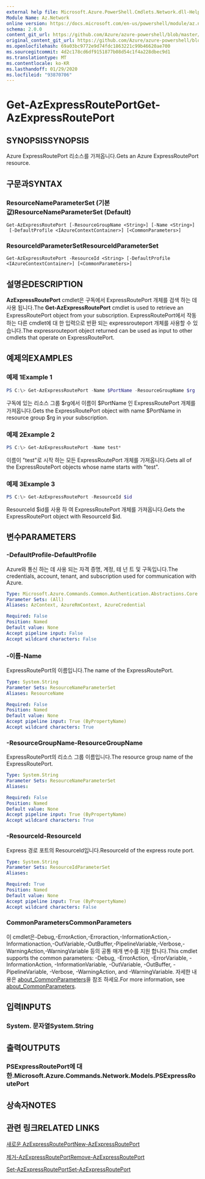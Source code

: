 ```yaml
---
external help file: Microsoft.Azure.PowerShell.Cmdlets.Network.dll-Help.xml
Module Name: Az.Network
online version: https://docs.microsoft.com/en-us/powershell/module/az.network/get-azexpressrouteport
schema: 2.0.0
content_git_url: https://github.com/Azure/azure-powershell/blob/master/src/Network/Network/help/Get-AzExpressRoutePort.md
original_content_git_url: https://github.com/Azure/azure-powershell/blob/master/src/Network/Network/help/Get-AzExpressRoutePort.md
ms.openlocfilehash: 69a03bc9772e9d74fdc1863221c99b46620ae700
ms.sourcegitcommit: 4d2c178cd6df9151877b08d54c1f4a228dbec9d1
ms.translationtype: MT
ms.contentlocale: ko-KR
ms.lasthandoff: 01/29/2020
ms.locfileid: "93870706"
---
```

# <span data-ttu-id="bbc51-101">Get-AzExpressRoutePort</span><span class="sxs-lookup"><span data-stu-id="bbc51-101">Get-AzExpressRoutePort</span></span>

## <span data-ttu-id="bbc51-102">SYNOPSIS</span><span class="sxs-lookup"><span data-stu-id="bbc51-102">SYNOPSIS</span></span>
<span data-ttu-id="bbc51-103">Azure ExpressRoutePort 리소스를 가져옵니다.</span><span class="sxs-lookup"><span data-stu-id="bbc51-103">Gets an Azure ExpressRoutePort resource.</span></span>

## <span data-ttu-id="bbc51-104">구문과</span><span class="sxs-lookup"><span data-stu-id="bbc51-104">SYNTAX</span></span>

### <span data-ttu-id="bbc51-105">ResourceNameParameterSet (기본값)</span><span class="sxs-lookup"><span data-stu-id="bbc51-105">ResourceNameParameterSet (Default)</span></span>
```
Get-AzExpressRoutePort [-ResourceGroupName <String>] [-Name <String>]
 [-DefaultProfile <IAzureContextContainer>] [<CommonParameters>]
```

### <span data-ttu-id="bbc51-106">ResourceIdParameterSet</span><span class="sxs-lookup"><span data-stu-id="bbc51-106">ResourceIdParameterSet</span></span>
```
Get-AzExpressRoutePort -ResourceId <String> [-DefaultProfile <IAzureContextContainer>] [<CommonParameters>]
```

## <span data-ttu-id="bbc51-107">설명은</span><span class="sxs-lookup"><span data-stu-id="bbc51-107">DESCRIPTION</span></span>
<span data-ttu-id="bbc51-108">**AzExpressRoutePort** cmdlet은 구독에서 ExpressRoutePort 개체를 검색 하는 데 사용 됩니다.</span><span class="sxs-lookup"><span data-stu-id="bbc51-108">The **Get-AzExpressRoutePort** cmdlet is used to retrieve an ExpressRoutePort object from your subscription.</span></span> <span data-ttu-id="bbc51-109">ExpressRoutePort에서 작동 하는 다른 cmdlet에 대 한 입력으로 반환 되는 expressrouteport 개체를 사용할 수 있습니다.</span><span class="sxs-lookup"><span data-stu-id="bbc51-109">The expressrouteport object returned can be used as input to other cmdlets that operate on ExpressRoutePort.</span></span>

## <span data-ttu-id="bbc51-110">예제의</span><span class="sxs-lookup"><span data-stu-id="bbc51-110">EXAMPLES</span></span>

### <span data-ttu-id="bbc51-111">예제 1</span><span class="sxs-lookup"><span data-stu-id="bbc51-111">Example 1</span></span>
```powershell
PS C:\> Get-AzExpressRoutePort -Name $PortName -ResourceGroupName $rg
```

<span data-ttu-id="bbc51-112">구독에 있는 리소스 그룹 $rg에서 이름이 $PortName 인 ExpressRoutePort 개체를 가져옵니다.</span><span class="sxs-lookup"><span data-stu-id="bbc51-112">Gets the ExpressRoutePort object with name $PortName in resource group $rg in your subscription.</span></span>

### <span data-ttu-id="bbc51-113">예제 2</span><span class="sxs-lookup"><span data-stu-id="bbc51-113">Example 2</span></span>
```powershell
PS C:\> Get-AzExpressRoutePort -Name test*
```

<span data-ttu-id="bbc51-114">이름이 "test"로 시작 하는 모든 ExpressRoutePort 개체를 가져옵니다.</span><span class="sxs-lookup"><span data-stu-id="bbc51-114">Gets all of the ExpressRoutePort objects whose name starts with "test".</span></span>

### <span data-ttu-id="bbc51-115">예제 3</span><span class="sxs-lookup"><span data-stu-id="bbc51-115">Example 3</span></span>
```powershell
PS C:\> Get-AzExpressRoutePort -ResourceId $id
```

<span data-ttu-id="bbc51-116">ResourceId $id를 사용 하 여 ExpressRoutePort 개체를 가져옵니다.</span><span class="sxs-lookup"><span data-stu-id="bbc51-116">Gets the ExpressRoutePort object with ResourceId $id.</span></span> 

## <span data-ttu-id="bbc51-117">변수</span><span class="sxs-lookup"><span data-stu-id="bbc51-117">PARAMETERS</span></span>

### <span data-ttu-id="bbc51-118">-DefaultProfile</span><span class="sxs-lookup"><span data-stu-id="bbc51-118">-DefaultProfile</span></span>
<span data-ttu-id="bbc51-119">Azure와 통신 하는 데 사용 되는 자격 증명, 계정, 테 넌 트 및 구독입니다.</span><span class="sxs-lookup"><span data-stu-id="bbc51-119">The credentials, account, tenant, and subscription used for communication with Azure.</span></span>

```yaml
Type: Microsoft.Azure.Commands.Common.Authentication.Abstractions.Core.IAzureContextContainer
Parameter Sets: (All)
Aliases: AzContext, AzureRmContext, AzureCredential

Required: False
Position: Named
Default value: None
Accept pipeline input: False
Accept wildcard characters: False
```

### <span data-ttu-id="bbc51-120">-이름</span><span class="sxs-lookup"><span data-stu-id="bbc51-120">-Name</span></span>
<span data-ttu-id="bbc51-121">ExpressRoutePort의 이름입니다.</span><span class="sxs-lookup"><span data-stu-id="bbc51-121">The name of the ExpressRoutePort.</span></span>

```yaml
Type: System.String
Parameter Sets: ResourceNameParameterSet
Aliases: ResourceName

Required: False
Position: Named
Default value: None
Accept pipeline input: True (ByPropertyName)
Accept wildcard characters: True
```

### <span data-ttu-id="bbc51-122">-ResourceGroupName</span><span class="sxs-lookup"><span data-stu-id="bbc51-122">-ResourceGroupName</span></span>
<span data-ttu-id="bbc51-123">ExpressRoutePort의 리소스 그룹 이름입니다.</span><span class="sxs-lookup"><span data-stu-id="bbc51-123">The resource group name of the ExpressRoutePort.</span></span>

```yaml
Type: System.String
Parameter Sets: ResourceNameParameterSet
Aliases:

Required: False
Position: Named
Default value: None
Accept pipeline input: True (ByPropertyName)
Accept wildcard characters: True
```

### <span data-ttu-id="bbc51-124">-ResourceId</span><span class="sxs-lookup"><span data-stu-id="bbc51-124">-ResourceId</span></span>
<span data-ttu-id="bbc51-125">Express 경로 포트의 ResourceId입니다.</span><span class="sxs-lookup"><span data-stu-id="bbc51-125">ResourceId of the express route port.</span></span>

```yaml
Type: System.String
Parameter Sets: ResourceIdParameterSet
Aliases:

Required: True
Position: Named
Default value: None
Accept pipeline input: True (ByPropertyName)
Accept wildcard characters: False
```

### <span data-ttu-id="bbc51-126">CommonParameters</span><span class="sxs-lookup"><span data-stu-id="bbc51-126">CommonParameters</span></span>
<span data-ttu-id="bbc51-127">이 cmdlet은-Debug,-ErrorAction,-Erroraction,-InformationAction,-Informationaction,-OutVariable,-OutBuffer,-PipelineVariable,-Verbose,-WarningAction,-WarningVariable 등의 공통 매개 변수를 지원 합니다.</span><span class="sxs-lookup"><span data-stu-id="bbc51-127">This cmdlet supports the common parameters: -Debug, -ErrorAction, -ErrorVariable, -InformationAction, -InformationVariable, -OutVariable, -OutBuffer, -PipelineVariable, -Verbose, -WarningAction, and -WarningVariable.</span></span> <span data-ttu-id="bbc51-128">자세한 내용은 [about_CommonParameters](https://go.microsoft.com/fwlink/?LinkID=113216)을 참조 하세요.</span><span class="sxs-lookup"><span data-stu-id="bbc51-128">For more information, see [about_CommonParameters](https://go.microsoft.com/fwlink/?LinkID=113216).</span></span>

## <span data-ttu-id="bbc51-129">입력</span><span class="sxs-lookup"><span data-stu-id="bbc51-129">INPUTS</span></span>

### <span data-ttu-id="bbc51-130">System. 문자열</span><span class="sxs-lookup"><span data-stu-id="bbc51-130">System.String</span></span>

## <span data-ttu-id="bbc51-131">출력</span><span class="sxs-lookup"><span data-stu-id="bbc51-131">OUTPUTS</span></span>

### <span data-ttu-id="bbc51-132">PSExpressRoutePort에 대 한.</span><span class="sxs-lookup"><span data-stu-id="bbc51-132">Microsoft.Azure.Commands.Network.Models.PSExpressRoutePort</span></span>

## <span data-ttu-id="bbc51-133">상속자</span><span class="sxs-lookup"><span data-stu-id="bbc51-133">NOTES</span></span>

## <span data-ttu-id="bbc51-134">관련 링크</span><span class="sxs-lookup"><span data-stu-id="bbc51-134">RELATED LINKS</span></span>

[<span data-ttu-id="bbc51-135">새로운 AzExpressRoutePort</span><span class="sxs-lookup"><span data-stu-id="bbc51-135">New-AzExpressRoutePort</span></span>](./New-AzExpressRoutePort.md)

[<span data-ttu-id="bbc51-136">제거-AzExpressRoutePort</span><span class="sxs-lookup"><span data-stu-id="bbc51-136">Remove-AzExpressRoutePort</span></span>](./Remove-AzExpressRoutePort.md)

[<span data-ttu-id="bbc51-137">Set-AzExpressRoutePort</span><span class="sxs-lookup"><span data-stu-id="bbc51-137">Set-AzExpressRoutePort</span></span>](./Set-AzExpressRoutePort.md)
